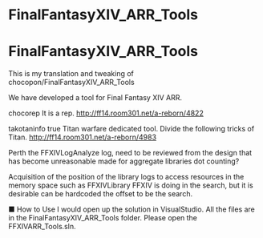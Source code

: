 FinalFantasyXIV_ARR_Tools
=========================
FinalFantasyXIV_ARR_Tools
=========================
This is my translation and tweaking of chocopon/FinalFantasyXIV_ARR_Tools

We have developed a tool for Final Fantasy XIV ARR.

chocorep
It is a rep. http://ff14.room301.net/a-reborn/4822

takotaninfo true Titan warfare dedicated tool. Divide the following tricks of Titan. http://ff14.room301.net/a-reborn/4983

Perth the FFXIVLogAnalyze log, need to be reviewed from the design that has become unreasonable made for aggregate libraries dot counting?

Acquisition of the position of the library logs to access resources in the memory space such as FFXIVLibrary FFXIV is doing in the search, but it is desirable can be hardcoded the offset to be the search.

 ■ How to Use
  I would open up the solution in VisualStudio.
  All the files are in the FinalFantasyXIV_ARR_Tools folder.
  Please open the FFXIVARR_Tools.sln.
